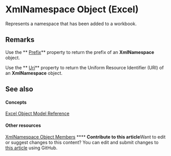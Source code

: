 
# XmlNamespace Object (Excel)

Represents a namespace that has been added to a workbook.


## Remarks

Use the  ** [Prefix](d9242695-7db0-5d8a-1692-ca53597168a2.md)** property to return the prefix of an **XmlNamespace** object.

Use the  ** [Uri](f057b379-d787-e1b4-6afb-26f511e77d11.md)** property to return the Uniform Resource Identifier (URI) of an **XmlNamespace** object.


## See also


#### Concepts


 [Excel Object Model Reference](11ea8598-8a20-92d5-f98b-0da04263bf2c.md)
#### Other resources


 [XmlNamespace Object Members](ffd8692c-b3ac-1842-166e-fa61da41d5e0.md)
****   **Contribute to this article**Want to edit or suggest changes to this content? You can edit and submit changes to  [this article](https://github.com/jhershey00/VBA_Excel_Test/OpenXMLCon/articles/4c39c739-b848-5fec-c354-9fa56daf1d5d.md) using GitHub.

